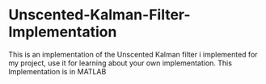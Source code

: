 # Unscented-Kalman-Filter-Implementation
This is an implementation of the Unscented Kalman filter i implemented for my project, use it for learning about your own implementation.
This Implementation is in MATLAB
